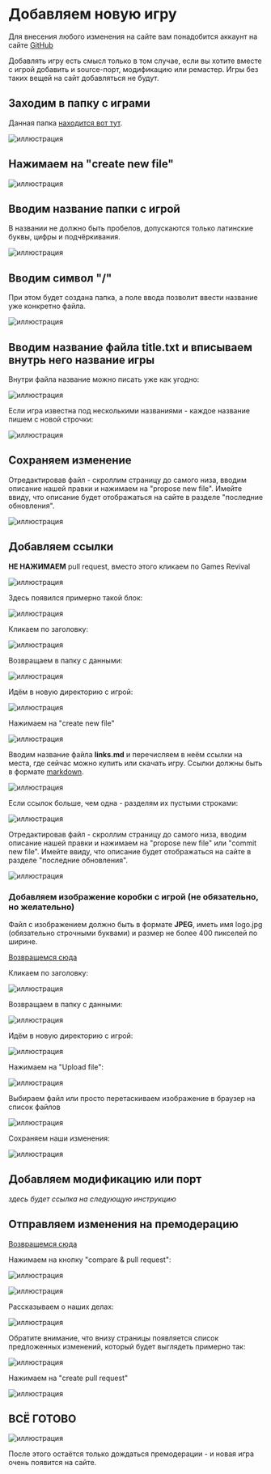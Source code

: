 # Добавляем новую игру

Для внесения любого изменения на сайте вам понадобится аккаунт на сайте [GitHub](https://github.com/)

Добавлять игру есть смысл только в том случае, если вы хотите вместе с игрой добавить и source-порт, модификацию или ремастер. Игры без таких вещей на сайт добавляться не будут.

## Заходим в папку с играми

Данная папка [находится вот тут](https://github.com/Newbilius/GamesRevival/tree/master/DATA).

![иллюстрация](/MANUAL/img/games_folder.png)

## Нажимаем на "create new file"

![иллюстрация](/MANUAL/img/create_file_link_in_game.png)

## Вводим название папки с игрой

В названии не должно быть пробелов, допускаются только латинские буквы, цифры и подчёркивания.

![иллюстрация](/MANUAL/img/create_game_name1.png)

## Вводим символ "/"

При этом будет создана папка, а поле ввода позволит ввести название уже конкретно файла.

![иллюстрация](/MANUAL/img/create_game_name2.png)

## Вводим название файла **title.txt** и вписываем внутрь него название игры

Внутри файла название можно писать уже как угодно:

![иллюстрация](/MANUAL/img/create_game_name3.png)

Если игра известна под несколькими названиями - каждое название пишем с новой строчки:

![иллюстрация](/MANUAL/img/game_title_txt.png)

## Сохраняем изменение

Отредактировав файл - скроллим страницу до самого низа, вводим описание нашей правки и нажимаем на "propose new file". Имейте ввиду, что описание будет отображаться на сайте в разделе "последние обновления".

![иллюстрация](/MANUAL/img/create_game_name_complete.png)

## Добавляем ссылки

**НЕ НАЖИМАЕМ** pull request, вместо этого кликаем по Games Revival

![иллюстрация](/MANUAL/img/after_create_game_file.png)

Здесь появился примерно такой блок:

![иллюстрация](/MANUAL/img/after_create_game_file2.png)

Кликаем по заголовку:

![иллюстрация](/MANUAL/img/after_create_game_file3.png)

Возвращаем в папку с данными:

![иллюстрация](/MANUAL/img/after_create_game_file4.png)

Идём в новую директорию с игрой:

![иллюстрация](/MANUAL/img/after_create_game_file5.png)

Нажимаем на "create new file"

![иллюстрация](/MANUAL/img/create_file_link_in_game2.png)

Вводим название файла **links.md** и перечисляем в неём ссылки на места, где сейчас можно купить или скачать игру. Ссылки должны быть в формате [markdown](https://github.com/sandino/Markdown-Cheatsheet). 

![иллюстрация](/MANUAL/img/links_creating.png)

Если ссылок больше, чем одна - разделям их пустыми строками:

![иллюстрация](/MANUAL/img/links_format.png)

Отредактировав файл - скроллим страницу до самого низа, вводим описание нашей правки и нажимаем на "propose new file" или "commit new file". Имейте ввиду, что описание будет отображаться на сайте в разделе "последние обновления".

![иллюстрация](/MANUAL/img/create_file_links_complete.png)

### Добавляем изображение коробки с игрой (не обязательно, но желательно)

Файл с изображением должно быть в формате **JPEG**, иметь имя logo.jpg (обязательно строчными буквами) и размер не более 400 пикселей по ширине.

[Возвращемся сюда](https://github.com/Newbilius/GamesRevival)

Кликаем по заголовку:

![иллюстрация](/MANUAL/img/after_create_game_file3.png)

Возвращаем в папку с данными:

![иллюстрация](/MANUAL/img/after_create_game_file4.png)

Идём в новую директорию с игрой:

![иллюстрация](/MANUAL/img/after_create_game_file5.png)

Нажимаем на "Upload file":

![иллюстрация](/MANUAL/img/add_logo_1.png)

Выбираем файл или просто перетаскиваем изображение в браузер на список файлов

![иллюстрация](/MANUAL/img/add_logo_2.png)

Сохраняем наши изменения:

![иллюстрация](/MANUAL/img/add_logo_3.png)

## Добавляем модификацию или порт

*здесь будет ссылка на следующую инструкцию*

## Отправляем изменения на премодерацию

[Возвращемся сюда](https://github.com/Newbilius/GamesRevival)

Нажимаем на кнопку "compare & pull request":

![иллюстрация](/MANUAL/img/compare_and_pull.png)

![иллюстрация](/MANUAL/img/create_game_complete1.png)

Рассказываем о наших делах:

![иллюстрация](/MANUAL/img/create_game_complete2.png)

Обратите внимание, что внизу страницы появляется список предложенных изменений, который будет выглядеть примерно так:

![иллюстрация](/MANUAL/img/create_game_complete3.png)

Нажимаем на "create pull request"

![иллюстрация](/MANUAL/img/create_game_complete4.png)

## **ВСЁ ГОТОВО**

![иллюстрация](/MANUAL/img/game_creating_comple.png)

После этого остаётся только дождаться премодерации - и новая игра очень появится на сайте.
